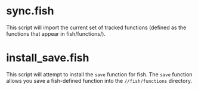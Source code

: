 # sync.fish

This script will import the current set of tracked functions (defined as the
functions that appear in fish/functions/).

# install_save.fish

This script will attempt to install the `save` function for fish. The `save`
function allows you save a fish-defined function into the `//fish/functions`
directory.
